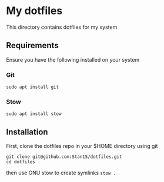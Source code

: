 # My dotfiles
This directory contains dotfiles for my system

## Requirements
Ensure you have the following installed on your system

### Git
```sudo apt install git```

### Stow
```sudo apt install stow```

## Installation
First, clone the dotfiles repo in your $HOME directory using git
```
git clone git@github.com:Stan15/dotfiles.git
cd dotfiles
```
then use GNU stow to create symlinks
```stow .```
